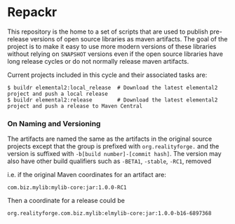 # Repackr

This repository is the home to a set of scripts that are used to publish pre-release
versions of open source libraries as maven artifacts. The goal of the project is to
make it easy to use more modern versions of these libraries without relying on `SNAPSHOT`
versions even if the open source libraries have long release cycles or do not normally
release maven artifacts.

Current projects included in this cycle and their associated tasks are:

    $ buildr elemental2:local_release  # Download the latest elemental2 project and push a local release
    $ buildr elemental2:release        # Download the latest elemental2 project and push a release to Maven Central

### On Naming and Versioning

The artifacts are named the same as the artifacts in the original source projects except
that the group is prefixed with `org.realityforge.` and the version is suffixed with
`-b[build number]-[commit hash]`. The version may also have other build qualifiers such
as `-BETA1`, `-stable`, `-RC1`, removed

i.e. if the original Maven coordinates for an artifact are:

    com.biz.mylib:mylib-core:jar:1.0.0-RC1

Then a coordinate for a release could be

    org.realityforge.com.biz.mylib:elmylib-core:jar:1.0.0-b16-6897368
